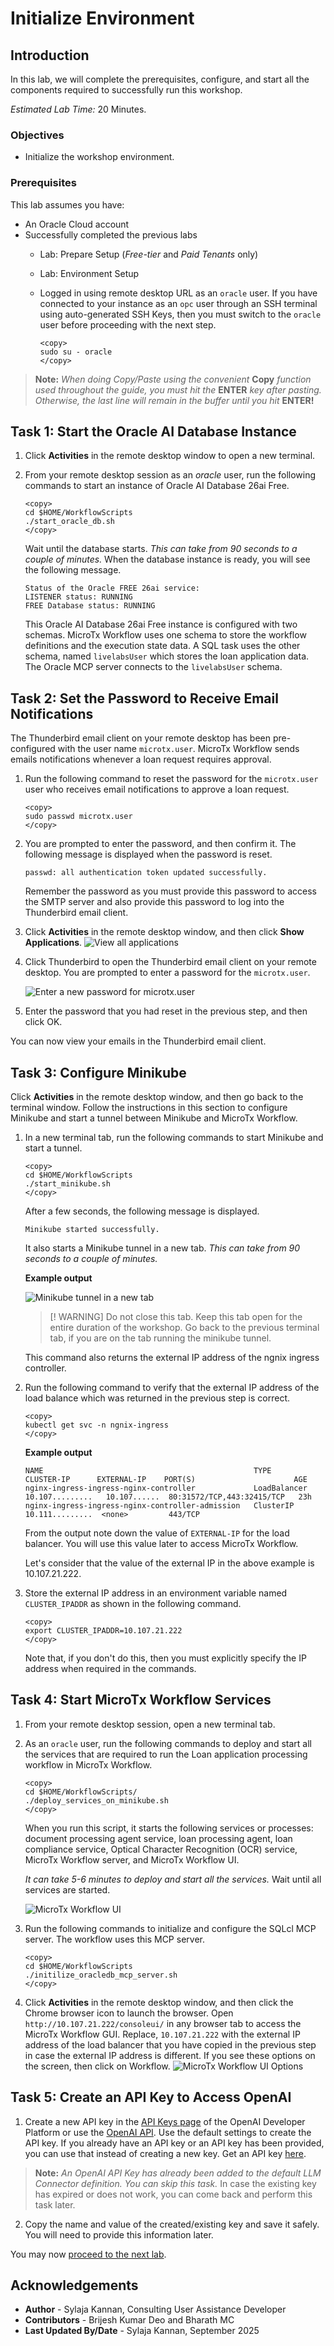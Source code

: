 # Initialize Environment

## Introduction

In this lab, we will complete the prerequisites, configure, and start all the components required to successfully run this workshop.

*Estimated Lab Time:* 20 Minutes.

### Objectives
- Initialize the workshop environment.

### Prerequisites
This lab assumes you have:
- An Oracle Cloud account
- Successfully completed the previous labs
    - Lab: Prepare Setup (*Free-tier* and *Paid Tenants* only)
    - Lab: Environment Setup
    - Logged in using remote desktop URL as an `oracle` user. If you have connected to your instance as an `opc` user through an SSH terminal using auto-generated SSH Keys, then you must switch to the `oracle` user before proceeding with the next step.

      ```text
      <copy>
      sudo su - oracle
      </copy>
      ```

>**Note:** *When doing Copy/Paste using the convenient* **Copy** *function used throughout the guide, you must hit the* **ENTER** *key after pasting. Otherwise, the last line will remain in the buffer until you hit* **ENTER!**

## Task 1: Start the Oracle AI Database Instance

1. Click **Activities** in the remote desktop window to open a new terminal.

2. From your remote desktop session as an *oracle* user, run the following commands to start an instance of Oracle AI Database 26ai Free.

    ```
    <copy>
    cd $HOME/WorkflowScripts
    ./start_oracle_db.sh
    </copy>
    ```

   Wait until the database starts. *This can take from 90 seconds to a couple of minutes.* When the database instance is ready, you will see the following message.

    ```text
    Status of the Oracle FREE 26ai service:
    LISTENER status: RUNNING
    FREE Database status: RUNNING
    ```

   This Oracle AI Database 26ai Free instance is configured with two schemas. MicroTx Workflow uses one schema to store the workflow definitions and the execution state data. A SQL task uses the other schema, named `livelabsUser` which stores the loan application data. The Oracle MCP server connects to the `livelabsUser` schema.

## Task 2: Set the Password to Receive Email Notifications

The Thunderbird email client on your remote desktop has been pre-configured with the user name `microtx.user`. MicroTx Workflow sends  emails notifications whenever a loan request requires approval.

1. Run the following command to reset the password for the `microtx.user` user who receives email notifications to approve a loan request.

    ```
    <copy>
    sudo passwd microtx.user
    </copy>
   ```

2. You are prompted to enter the password, and then confirm it. The following message is displayed when the password is reset.

    ```text
    passwd: all authentication token updated successfully.
    ```

    Remember the password as you must provide this password to access the SMTP server and also provide this password to log into the Thunderbird email client.

3. Click **Activities** in the remote desktop window, and then click **Show Applications**.
   ![View all applications](./images/thunderbird.png)

4. Click Thunderbird to open the Thunderbird email client on your remote desktop. You are prompted to enter a password for the `microtx.user`.

   ![Enter a new password for microtx.user](./images/email-password.png)

5. Enter the password that you had reset in the previous step, and then click OK.

You can now view your emails in the Thunderbird email client.

## Task 3: Configure Minikube

Click **Activities** in the remote desktop window, and then go back to the terminal window. Follow the instructions in this section to configure Minikube and start a tunnel between Minikube and MicroTx Workflow.

1. In a new terminal tab, run the following commands to start Minikube and start a tunnel.

    ```text
    <copy>
    cd $HOME/WorkflowScripts
    ./start_minikube.sh
    </copy>
    ```

   After a few seconds, the following message is displayed.

    ```text
    Minikube started successfully.
    ```

    It also starts a Minikube tunnel in a new tab. *This can take from 90 seconds to a couple of minutes.*

    **Example output**

    ![Minikube tunnel in a new tab](./images/minikube-tunnel.png)

    > [! WARNING]
    > Do not close this tab. Keep this tab open for the entire duration of the workshop. Go back to the previous terminal tab, if you are on the tab running the minikube tunnel.

    This command also returns the external IP address of the ngnix ingress controller.

2. Run the following command to verify that the external IP address of the load balance which was returned in the previous step is correct.

    ```text
    <copy>
    kubectl get svc -n ngnix-ingress
    </copy>
    ```

    **Example output**

    ```text
    NAME                                               TYPE           CLUSTER-IP      EXTERNAL-IP    PORT(S)                      AGE
    nginx-ingress-ingress-nginx-controller             LoadBalancer   10.107.........   10.107......  80:31572/TCP,443:32415/TCP   23h
    nginx-ingress-ingress-nginx-controller-admission   ClusterIP      10.111.........  <none>         443/TCP
    ```

    From the output note down the value of `EXTERNAL-IP` for the load balancer. You will use this value later to access MicroTx Workflow.

    Let's consider that the value of the external IP in the above example is 10.107.21.222.

3. Store the external IP address in an environment variable named `CLUSTER_IPADDR` as shown in the following command.

    ```text
    <copy>
    export CLUSTER_IPADDR=10.107.21.222
    </copy>
    ```

    Note that, if you don't do this, then you must explicitly specify the IP address when required in the commands.

## Task 4: Start MicroTx Workflow Services

1. From your remote desktop session, open a new terminal tab.

2. As an `oracle` user, run the following commands to deploy and start all the services that are required to run the Loan application processing workflow in MicroTx Workflow.

    ```
    <copy>
    cd $HOME/WorkflowScripts/
    ./deploy_services_on_minikube.sh
    </copy>
    ```

    When you run this script, it starts the following services or processes: document processing agent service, loan processing agent, loan compliance service, Optical Character Recognition (OCR) service, MicroTx Workflow server, and MicroTx Workflow UI.

    *It can take 5-6 minutes to deploy and start all the services.* Wait until all services are started.

	![MicroTx Workflow UI](images/deployed-workflow-services.png)

3. Run the following commands to initialize and configure the SQLcl MCP server. The workflow uses this MCP server.

    ```
    <copy>
    cd $HOME/WorkflowScripts
    ./initilize_oracledb_mcp_server.sh
    </copy>
    ```

4. Click **Activities** in the remote desktop window, and then click the Chrome browser icon to launch the browser. Open `http://10.107.21.222/consoleui/` in any browser tab to access the MicroTx Workflow GUI. Replace, `10.107.21.222` with the external IP address of the load balancer that you have copied in the previous step in case the external IP address is different.
If you see these options on the screen, then click on Workflow.
        ![MicroTx Workflow UI Options](images/initial-screen-options.png)

## Task 5: Create an API Key to Access OpenAI

1. Create a new API key in the [API Keys page](https://platform.openai.com/api-keys) of the OpenAI Developer Platform or use the [OpenAI API](https://platform.openai.com/docs/api-reference/admin-api-keys/create). Use the default settings to create the API key. If you already have an API key or an API key has been provided, you can use that instead of creating a new key. Get an API key [here](https://github.com/oracle-samples/microtx-samples/blob/main/others/sharing.md).
>**Note:**  *An OpenAI API Key has already been added to the default LLM Connector definition. You can skip this task.* In case the existing key has expired or does not work, you can come back and perform this task later.

2. Copy the name and value of the created/existing key and save it safely. You will need to provide this information later.

You may now [proceed to the next lab](#next).

## Acknowledgements
* **Author** - Sylaja Kannan, Consulting User Assistance Developer
* **Contributors** - Brijesh Kumar Deo and Bharath MC
* **Last Updated By/Date** - Sylaja Kannan, September 2025
